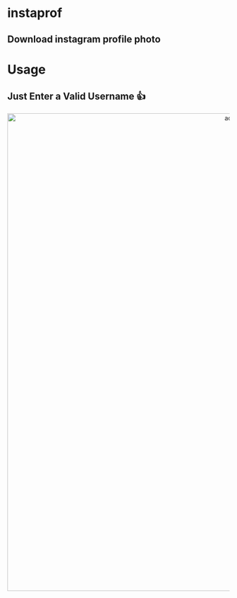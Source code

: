 # instaprof
Download instagram profile photo 
----------------------------------
# Usage 
Just Enter a Valid Username :+1:
----------------------------------
<p align="center">
  <img src="http://s10.picofile.com/file/8406640818/Capture.PNG" width="1080" alt="accessibility text">
</p>
